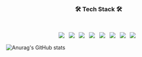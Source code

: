 <h3 align="center"><b>🛠 Tech Stack 🛠</b></h3>
</br>
<p align="center">
<img src="https://img.shields.io/badge/GitHub-#181717?style=flat-square&logo=GitHub&logoColor=white"/></a> &nbsp
<img src="https://img.shields.io/badge/Python-#3776AB?style=flat-square&logo=Python&logoColor=white"/></a> &nbsp
<img src="https://img.shields.io/badge/Jupyter-#F37626?style=flat-square&logo=Jupyter&logoColor=white"/></a> &nbsp
<img src="https://img.shields.io/badge/Visual Studio Code
-#007ACC?style=flat-square&logo=Visual Studio Code
&logoColor=white"/></a> &nbsp
<!-- <img src="https://img.shields.io/badge/Django-#092E20?style=flat-square&logo=Django&logoColor=white"/></a> &nbsp -->
<img src="https://img.shields.io/badge/MongoDB-47A248?style=flat-square&logo=MongoDB&logoColor=white"/></a> &nbsp 
<img src="https://img.shields.io/badge/PyCharm-#000000?style=flat-square&logo=PyCharm&logoColor=white"/></a> &nbsp 
<img src="https://img.shields.io/badge/R-#276DC3?style=flat-square&logo=R%2B%2B&logoColor=white"/></a> &nbsp 
<img src="https://img.shields.io/badge/Amazon AWS-232F3E?style=flat-square&logo=Amazon%20AWS&logoColor=white"/></a> &nbsp </p>



<!--
**shinokoh/shinokoh** is a ✨ _special_ ✨ repository because its `README.md` (this file) appears on your GitHub profile.

Here are some ideas to get you started:

- 🔭 I’m currently working on ...
- 🌱 I’m currently learning ...
- 👯 I’m looking to collaborate on ...
- 🤔 I’m looking for help with ...
- 💬 Ask me about ...
- 📫 How to reach me: ...
- 😄 Pronouns: ...
- ⚡ Fun fact: ...
--> 

![Anurag's GitHub stats](https://github-readme-stats.vercel.app/api?username=shinokoh&show_icons=true&theme=radical)

